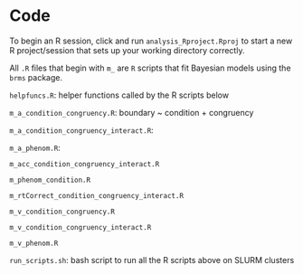 # Code

To begin an R session, click and run `analysis_Rproject.Rproj` to start a new R project/session that sets up your working directory correctly.

All `.R` files that begin with `m_` are `R` scripts that fit Bayesian models using the `brms` package.

`helpfuncs.R`: helper functions called by the R scripts below

`m_a_condition_congruency.R`: boundary ~ condition + congruency

`m_a_condition_congruency_interact.R`:

`m_a_phenom.R`:

`m_acc_condition_congruency_interact.R`

`m_phenom_condition.R`

`m_rtCorrect_condition_congruency_interact.R`

`m_v_condition_congruency.R`

`m_v_condition_congruency_interact.R`

`m_v_phenom.R`

`run_scripts.sh`: bash script to run all the R scripts above on SLURM clusters